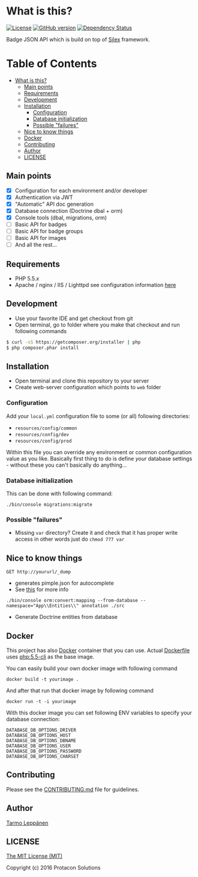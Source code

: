 # What is this?
[![License](http://img.shields.io/:license-mit-blue.svg)](LICENSE)
[![GitHub version](https://badge.fury.io/gh/ProtaconSolutions%2Fbadge-backend.svg)](https://badge.fury.io/gh/ProtaconSolutions%2Fbadge-backend)
[![Dependency Status](https://www.versioneye.com/user/projects/56d4b8330a4ec127393b476f/badge.svg?style=flat)](https://www.versioneye.com/user/projects/56d4b8330a4ec127393b476f)

Badge JSON API which is build on top of [Silex](http://silex.sensiolabs.org/) framework.

Table of Contents
=================
  * [What is this?](#what-is-this)
    * [Main points](#main-points)
    * [Requirements](#requirements)
    * [Development](#development)
    * [Installation](#installation)
      * [Configuration](#configuration)
      * [Database initialization](#database-initialization)
      * [Possible "failures"](#possible-failures)
    * [Nice to know things](#nice-to-know-things)
    * [Docker](#docker)
    * [Contributing](#contributing)
    * [Author](#author)
    * [LICENSE](#license)

## Main points
- [x] Configuration for each environment and/or developer
- [x] Authentication via JWT
- [x] "Automatic" API doc generation
- [x] Database connection (Doctrine dbal + orm)
- [x] Console tools (dbal, migrations, orm)
- [ ] Basic API for badges
- [ ] Basic API for badge groups
- [ ] Basic API for images
- [ ] And all the rest...

## Requirements
* PHP 5.5.x
* Apache / nginx / IIS / Lighttpd see configuration information [here](http://silex.sensiolabs.org/doc/web_servers.html) 

## Development
* Use your favorite IDE and get checkout from git
* Open terminal, go to folder where you make that checkout and run following commands

```bash
$ curl -sS https://getcomposer.org/installer | php
$ php composer.phar install
```

## Installation
* Open terminal and clone this repository to your server
* Create web-server configuration which points to ```web``` folder

### Configuration
Add your ```local.yml``` configuration file to some (or all) following directories:
 * ```resources/config/common```
 * ```resources/config/dev```
 * ```resources/config/prod```

Within this file you can override any environment or common configuration value as you like. Basically first thing to
do is define _your_ database settings - without these you can't basically do anything...

### Database initialization
This can be done with following command:
```
./bin/console migrations:migrate
```

### Possible "failures"
* Missing ```var``` directory? Create it and check that it has proper write access in other words just do ```chmod 777 var``` 

## Nice to know things
```GET http://yoururl/_dump```
* generates pimple.json for autocomplete 
* See [this](https://github.com/Sorien/silex-pimple-dumper) for more info

```./bin/console orm:convert:mapping --from-database --namespace="App\\Entities\\" annotation ./src``` 
* Generate Doctrine entities from database

## Docker
This project has also [Docker](https://www.docker.com/) container that you can use. Actual [Dockerfile](Dockerfile) uses [php:5.5-cli](https://github.com/docker-library/php/blob/8943e1e6a930768994fbc29f4df89d0a3fd65e12/5.5/Dockerfile) as the base image.

You can easily build your own docker image with following command
```
docker build -t yourimage .
```

And after that run that docker image by following command
```
docker run -t -i yourimage
```

With this docker image you can set following ENV variables to specify your database connection:
```
DATABASE_DB_OPTIONS_DRIVER  
DATABASE_DB_OPTIONS_HOST    
DATABASE_DB_OPTIONS_DBNAME  
DATABASE_DB_OPTIONS_USER    
DATABASE_DB_OPTIONS_PASSWORD
DATABASE_DB_OPTIONS_CHARSET
```

## Contributing
Please see the [CONTRIBUTING.md](CONTRIBUTING.md) file for guidelines.

## Author
[Tarmo Leppänen](https://github.com/tarlepp)

## LICENSE

[The MIT License (MIT)](LICENSE)

Copyright (c) 2016 Protacon Solutions
